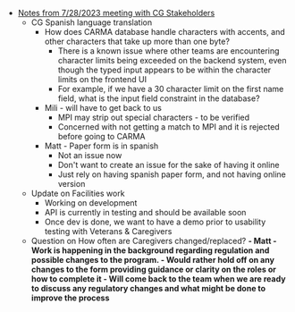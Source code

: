 - [Notes from 7/28/2023 meeting with CG Stakeholders](https://github.com/department-of-veterans-affairs/va.gov-team/blob/master/products/caregivers/Meeting%20Notes/2023-07-28%20CG%20Stakeholder%20Touchbase.md)
     - CG Spanish language translation
          - How does CARMA database handle characters with accents, and other characters that take up more than one byte?
               - There is a known issue where other teams are encountering character limits being exceeded on the backend system, even though the typed input appears to be within the character limits on the frontend UI
               - For example, if we have a 30 character limit on the first name field, what is the input field constraint in the database?
          - Mili - will have to get back to us
               - MPI may strip out special characters - to be verified
               - Concerned with not getting a match to MPI and it is rejected before going to CARMA
          - Matt - Paper form is in spanish
               - Not an issue now
               - Don't want to create an issue for the sake of having it online
               - Just rely on having spanish paper form, and not having online version
     - Update on Facilities work
          - Working on development
          - API is currently in testing and should be available soon
          - Once dev is done, we want to have a demo prior to usability testing with Veterans & Caregivers
     - Question on How often are Caregivers changed/replaced?
          **- Matt - Work is happening in the background regarding regulation and possible changes to the program.
               - Would rather hold off on any changes to the form providing guidance or clarity on the roles or how to complete it
               - Will come back to the team when we are ready to discuss any regulatory changes and what might be done to improve the process**
